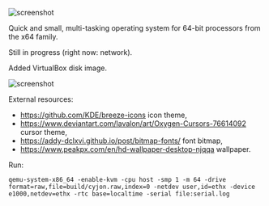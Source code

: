 ![screenshot](https://github.com/Blackend/Lotus-Effect/blob/main/logo.png)

Quick and small, multi-tasking operating system for 64-bit processors from the x64 family.

Still in progress (right now: network).

Added VirtualBox disk image.

![screenshot](https://blackdev.org/shot/1720.png)

External resources:

  -  https://github.com/KDE/breeze-icons icon theme,
  -  https://www.deviantart.com/lavalon/art/Oxygen-Cursors-76614092 cursor theme,
  -  https://addy-dclxvi.github.io/post/bitmap-fonts/ font bitmap,
  -  https://www.peakpx.com/en/hd-wallpaper-desktop-njqqa wallpaper.

Run:

	qemu-system-x86_64 -enable-kvm -cpu host -smp 1 -m 64 -drive format=raw,file=build/cyjon.raw,index=0 -netdev user,id=ethx -device e1000,netdev=ethx -rtc base=localtime -serial file:serial.log
